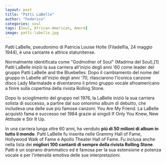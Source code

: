 ```yaml
---
layout: post
title: "Patti LaBelle"
author: "Federico"
categories: soul
tags: [Soul, African-American, Amore]
image: patti-labelle.jpg
---
```


Patti LaBelle, pseudonimo di Patricia Louise Holte (Filadelfia, 24 maggio 1944), è una cantante e attrice statunitense.

Normalmente identificata come "Godmother of Soul" (Madrina del Soul),[1] Patti LaBelle iniziò la sua carriera all'inizio degli anni '60 come leader del gruppo Patti LaBelle and the Bluebelles. Dopo il cambiamento del nome del gruppo in Labelle all'inizio degli anni '70, rilasciarono l'iconica canzone disco Lady Marmalade e diventarono il primo gruppo vocale afroamericano a finire sulla copertina della rivista Rolling Stone.

Dopo lo scioglimento del gruppo nel 1976, la LaBelle iniziò la sua carriera solista di successo, a partire dal suo omonimo album di debutto, che includeva una delle sue più famose canzoni: You Are My Friend. La LaBelle acquistò fama e successo nel 1984 grazie ai singoli If Only You Knew, New Attitude e Stir It Up.

In una carriera lunga oltre 60 anni, ha venduto **più di 50 milioni di album in tutto il mondo**. Patti LaBelle fu inserita nelle Grammy Hall of Fame, Hollywood Walk of Fame e Apollo Theater Hall of Fame. Fu inclusa anche nella lista dei **migliori 100 cantanti di sempre della rivista Rolling Stone**. Patti è un soprano drammatico ed è famosa per la sua estensione e potenza vocale e per l'intensità emotiva delle sue interpretazioni.
